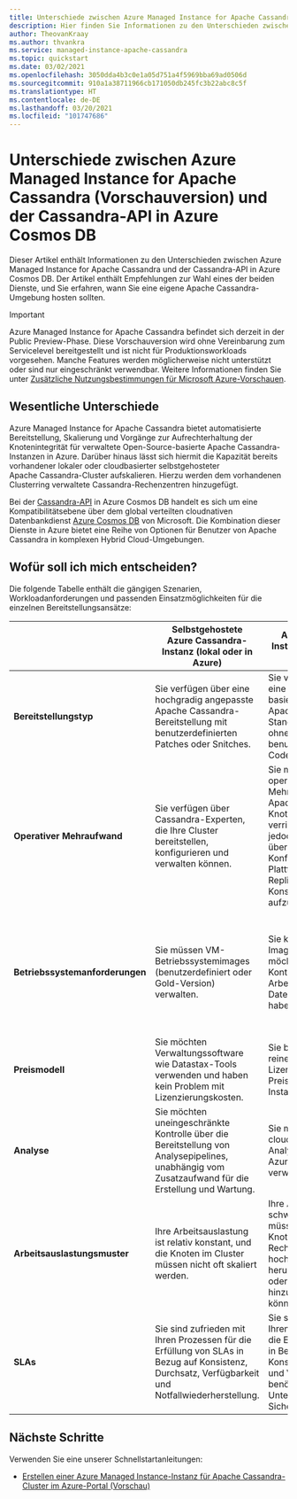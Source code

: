 ```yaml
---
title: Unterschiede zwischen Azure Managed Instance for Apache Cassandra und der Cassandra-API in Azure Cosmos DB
description: Hier finden Sie Informationen zu den Unterschieden zwischen Azure Managed Instance for Apache Cassandra und der Cassandra-API in Azure Cosmos DB. Außerdem erfahren Sie, welche Vorteile die Dienste haben und wann sie verwendet werden sollten.
author: TheovanKraay
ms.author: thvankra
ms.service: managed-instance-apache-cassandra
ms.topic: quickstart
ms.date: 03/02/2021
ms.openlocfilehash: 3050dda4b3c0e1a05d751a4f5969bba69ad0506d
ms.sourcegitcommit: 910a1a38711966cb171050db245fc3b22abc8c5f
ms.translationtype: HT
ms.contentlocale: de-DE
ms.lasthandoff: 03/20/2021
ms.locfileid: "101747686"
---
```

# <a name="differences-between-azure-managed-instance-for-apache-cassandra-preview-and-azure-cosmos-db-cassandra-api"></a>Unterschiede zwischen Azure Managed Instance for Apache Cassandra (Vorschauversion) und der Cassandra-API in Azure Cosmos DB 

Dieser Artikel enthält Informationen zu den Unterschieden zwischen Azure Managed Instance for Apache Cassandra und der Cassandra-API in Azure Cosmos DB. Der Artikel enthält Empfehlungen zur Wahl eines der beiden Dienste, und Sie erfahren, wann Sie eine eigene Apache Cassandra-Umgebung hosten sollten.

> [!IMPORTANT]
> Azure Managed Instance for Apache Cassandra befindet sich derzeit in der Public Preview-Phase.
> Diese Vorschauversion wird ohne Vereinbarung zum Servicelevel bereitgestellt und ist nicht für Produktionsworkloads vorgesehen. Manche Features werden möglicherweise nicht unterstützt oder sind nur eingeschränkt verwendbar.
> Weitere Informationen finden Sie unter [Zusätzliche Nutzungsbestimmungen für Microsoft Azure-Vorschauen](https://azure.microsoft.com/support/legal/preview-supplemental-terms/).

## <a name="key-differences"></a>Wesentliche Unterschiede

Azure Managed Instance for Apache Cassandra bietet automatisierte Bereitstellung, Skalierung und Vorgänge zur Aufrechterhaltung der Knotenintegrität für verwaltete Open-Source-basierte Apache Cassandra-Instanzen in Azure. Darüber hinaus lässt sich hiermit die Kapazität bereits vorhandener lokaler oder cloudbasierter selbstgehosteter Apache Cassandra-Cluster aufskalieren. Hierzu werden dem vorhandenen Clusterring verwaltete Cassandra-Rechenzentren hinzugefügt.

Bei der [Cassandra-API](../cosmos-db/cassandra-introduction.md) in Azure Cosmos DB handelt es sich um eine Kompatibilitätsebene über dem global verteilten cloudnativen Datenbankdienst [Azure Cosmos DB](../cosmos-db/index.yml) von Microsoft. Die Kombination dieser Dienste in Azure bietet eine Reihe von Optionen für Benutzer von Apache Cassandra in komplexen Hybrid Cloud-Umgebungen.

## <a name="how-to-choose"></a>Wofür soll ich mich entscheiden?

Die folgende Tabelle enthält die gängigen Szenarien, Workloadanforderungen und passenden Einsatzmöglichkeiten für die einzelnen Bereitstellungsansätze:

| |Selbstgehostete Azure Cassandra-Instanz (lokal oder in Azure) | Azure Managed Instance for Apache Cassandra | Cassandra-API für Azure Cosmos DB |
|---------|---------|---------|---------|
|**Bereitstellungstyp**| Sie verfügen über eine hochgradig angepasste Apache Cassandra-Bereitstellung mit benutzerdefinierten Patches oder Snitches. | Sie verfügen über eine Open Source-basierte Apache Cassandra-Standardbereitstellung ohne benutzerdefinierten Code. | Ihnen reicht eine Plattform, die nicht auf Apache Cassandra basiert, aber mit allen Open-Source-Clienttreibern auf [Wire Protocol](../cosmos-db/cassandra-support.md)-Ebene kompatibel ist. |
| **Operativer Mehraufwand**| Sie verfügen über Cassandra-Experten, die Ihre Cluster bereitstellen, konfigurieren und verwalten können.  | Sie möchten den operativen Mehraufwand für Ihre Apache Cassandra-Knotenintegrität verringern, ohne jedoch die Kontrolle über die Konfigurationen auf Plattformebene (wie Replikation und Konsistenz) aufzugeben. | Sie möchten eine vollständig verwaltete PaaS-Datenbank (Platform-as-a-Service) in der Cloud verwenden und den operativen Mehraufwand beseitigen. |
| **Betriebssystemanforderungen**| Sie müssen VM-Betriebssystemimages (benutzerdefiniert oder Gold-Version) verwalten. | Sie können einfache Images verwenden, möchten aber Kontrolle über SKUs, Arbeitsspeicher, Datenträger und IOPS haben. | Sie möchten, dass die Kapazitätsbereitstellung vereinfacht und als normalisierte Einzelmetrik mit direkter Beziehung zum Durchsatz ausgedrückt wird (beispielsweise in Form von [Anforderungseinheiten](../cosmos-db/request-units.md) in Azure Cosmos DB). |
| **Preismodell**| Sie möchten Verwaltungssoftware wie Datastax-Tools verwenden und haben kein Problem mit Lizenzierungskosten. | Sie bevorzugen eine reine Open-Source-Lizenzierung und Preise auf VM-Instanzbasis. | Sie möchten cloudnative Preise verwenden – einschließlich Angebote für [Autoskalierung](../cosmos-db/manage-scale-cassandra.md#use-autoscale) und [serverlos](../cosmos-db/serverless.md). |
| **Analyse**| Sie möchten uneingeschränkte Kontrolle über die Bereitstellung von Analysepipelines, unabhängig vom Zusatzaufwand für die Erstellung und Wartung. | Sie möchten cloudbasierte Analysedienste wie Azure Databricks verwenden. | Sie möchten eine hybride, in die Plattform integrierte Transaktionsanalyse in Quasi-Echtzeit mit [Azure Synapse Link für Cosmos DB](../cosmos-db/synapse-link.md). |
| **Arbeitsauslastungsmuster**| Ihre Arbeitsauslastung ist relativ konstant, und die Knoten im Cluster müssen nicht oft skaliert werden. | Ihre Arbeitsauslastung schwankt, und Sie müssen mühelos Knoten in einem Rechenzentrum hoch- oder herunterskalieren oder Rechenzentren hinzufügen/entfernen können. | Ihre Arbeitsauslastung schwankt häufig, und Sie müssen schnell und in großem Umfang hoch- oder herunterskalieren können. |
| **SLAs**| Sie sind zufrieden mit Ihren Prozessen für die Erfüllung von SLAs in Bezug auf Konsistenz, Durchsatz, Verfügbarkeit und Notfallwiederherstellung. | Sie sind zufrieden mit Ihren Prozessen für die Erfüllung von SLAs in Bezug auf Konsistenz, Durchsatz und Verfügbarkeit, benötigen aber Unterstützung bei Sicherungen. | Sie benötigen vollumfängliche SLAs für Konsistenz, Durchsatz, Verfügbarkeit und Notfallwiederherstellung. |

## <a name="next-steps"></a>Nächste Schritte

Verwenden Sie eine unserer Schnellstartanleitungen:

* [Erstellen einer Azure Managed Instance-Instanz für Apache Cassandra-Cluster im Azure-Portal (Vorschau)](create-cluster-portal.md)
